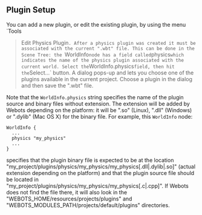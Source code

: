## Plugin Setup

You can add a new plugin, or edit the existing plugin, by using the menu `Tools
> Edit Physics Plugin`. After a physics plugin was created it must be associated
with the current ".wbt" file. This can be done in the Scene Tree: the
`WorldInfo` node has a field called `physics` which indicates the name of the
physics plugin associated with the current world. Select the `WorldInfo.physics`
field, then hit the `Select...` button. A dialog pops-up and lets you choose one
of the plugins available in the current project. Choose a plugin in the dialog
and then save the ".wbt" file.

Note that the `WorldInfo.physics` string specifies the name of the plugin source
and binary files without extension. The extension will be added by Webots
depending on the platform: it will be ".so" (Linux), ".dll" (Windows) or
".dylib" (Mac OS X) for the binary file. For example, this `WorldInfo` node:


```
WorldInfo {
  ...
  physics "my_physics"
  ...
}
```

specifies that the plugin binary file is expected to be at the location
"my\_project/plugins/physics/my\_physics/my\_physics[.dll|.dylib|.so]" (actual
extension depending on the platform) and that the plugin source file should be
located in "my\_project/plugins/physics/my\_physics/my\_physics[.c|.cpp]". If
Webots does not find the file there, it will also look in the
"WEBOTS\_HOME/resources/projects/plugins" and
"WEBOTS\_MODULES\_PATH/projects/default/plugins" directories.

